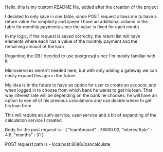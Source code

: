Hello, this is my custom README file, added after the creation of the project

I decided to only save in one table, since POST request allows me to have a return value
For simplicity and speed I have an additional column in the table for monthly payments since the value is fixed for each month

In my logic, if the request is saved correctly, the return list will have elements where each has a value of the monthly payment and the remaining amount of the loan

Regarding the DB I decided to use postgresql since I'm mostly familiar with it

Microservices weren't needed here, but with only adding a gateway we can easily expand this app in the future

My idea is in the future to have an option for user to create an account, and when logged in to choose from which bank he wants to get his loan.
That way interest rate will be depending on the bank he chooses, he will have an option to see all of his previous calculations and can decide where to get his loan from.

This will require an auth-service, user-service and a bit of expanding of the calculation service I created

Body for the post request is -
{
"loanAmount" : 78000.00,
"interestRate" : 4.8,
"months" : 31
}

POST request path is -  localhost:8080/loancalculate